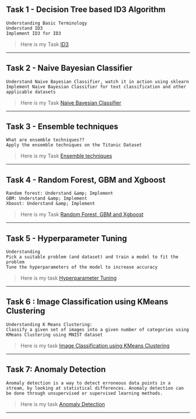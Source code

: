 ## Task 1 - Decision Tree based ID3 Algorithm
```
Understanding Basic Terminology
Understand ID3
Implement ID3 for ID3
```
> Here is my Task [ID3](https://colab.research.google.com/drive/1ktHzOXXt0UhUnQiYGx2JIyT4Yltqce8p)

---
## Task 2 - Naive Bayesian Classifier
```
Understand Naive Bayesian Classifier, watch it in action using sklearn
Implement Naive Bayesian Classifier for text classification and other applicable datasets
```
> Here is my Task [Naive Bayesian Classifier](https://colab.research.google.com/drive/1SV0jADE2StTdVPyKrhBDNtWNPZSX71Gg)

---
## Task 3 - Ensemble techniques
```
What are ensemble techniques??
Apply the ensemble techniques on the Titanic Dataset
```
> Here is my Task [Ensemble techniques](https://colab.research.google.com/drive/1TRyNLafVy0G7aVgP2J62uBZMk14Tmzq_)

---
## Task 4 - Random Forest, GBM and Xgboost
```
Random forest: Understand &amp; Implement
GBM: Understand &amp; Implement
Xboost: Understand &amp; Implement
```
> Here is my Task [Random Forest, GBM and Xgboost](https://colab.research.google.com/drive/1KIUj6zMK-976B7FucVdeW0pzGSH4Q3X6?usp=sharing)

---
## Task 5 - Hyperparameter Tuning
```
Understanding
Pick a suitable problem (and dataset) and train a model to fit the problem
Tune the hyperparameters of the model to increase accuracy
```
> Here is my task [Hyperparameter Tuning](https://colab.research.google.com/drive/1GvlaPz4GfBnrPBLjmhYB-vnjqDl_eev5?usp=sharing)

---
## Task 6 : Image Classification using KMeans Clustering
```
Understanding K Means Clustering:
Classify a given set of images into a given number of categories using KMeans Clustering using MNIST dataset
```
> Here is my task [Image Classification using KMeans Clustering](https://colab.research.google.com/drive/1FvdLZRL2MbAuS6LUmMEXk6LHSjtt8Rc9?usp=sharing)

---
## Task 7: Anomaly Detection
```
Anomaly detection is a way to detect erroneous data points in a stream, by looking at statistical differences. Anomaly detection can be done through unsupervised or supervised learning methods.
```
> Here is my task [Anomaly Detection](https://colab.research.google.com/drive/1i9qmzsBs75vD9DAmgdInRrJGwETValSe?usp=sharing)

---
